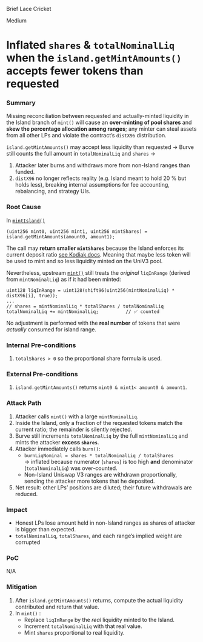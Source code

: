 Brief Lace Cricket

Medium

# Inflated `shares` & `totalNominalLiq` when the `island.getMintAmounts()` accepts fewer tokens than requested

### Summary

Missing reconciliation between requested and actually-minted liquidity in the Island branch of `mint()` will cause an **over-minting of pool shares** and **skew the percentage allocation among ranges**; any minter can steal assets from all other LPs and violate the contract’s `distX96` distribution.

`island.getMintAmounts()` may accept less liquidity than requested → Burve still counts the full amount in `totalNominalLiq` and `shares` →  
1. Attacker later burns and withdraws more from non-Island ranges than funded.  
2. `distX96` no longer reflects reality (e.g. Island meant to hold 20 % but holds less), breaking internal assumptions for fee accounting, rebalancing, and strategy UIs.

### Root Cause

In [`mintIsland()`](https://github.com/sherlock-audit/2025-04-burve/blob/main/Burve/src/single/Burve.sol#L296)  
  ```solidity
  (uint256 mint0, uint256 mint1, uint256 mintShares) = island.getMintAmounts(amount0, amount1);
  ```  
  The call may **return smaller `mintShares`** because the Island enforces its current
  deposit ratio [see Kodiak docs](https://documentation.kodiak.finance/developers/kodiak-islands/technical-integration-guide/understanding-token-deposit-ratio#depositing-with-both-tokens). Meaning that maybe less token will be used to mint and so less liquidity minted on the UniV3 pool.

Nevertheless, upstream [`mint()`](https://github.com/sherlock-audit/2025-04-burve/blob/main/Burve/src/single/Burve.sol#L226) still treats the *original* `liqInRange` (derived from `mintNominalLiq`) as if it had been minted:

  ```solidity
  uint128 liqInRange = uint128(shift96(uint256(mintNominalLiq) * distX96[i], true));
  ...
  // shares = mintNominalLiq * totalShares / totalNominalLiq
  totalNominalLiq += mintNominalLiq;          // ✅ counted
  ```

  No adjustment is performed with the **real number** of tokens that were *actually* consumed for island range.

### Internal Pre-conditions

1. `totalShares > 0` so the proportional share formula is used.

### External Pre-conditions

1. `island.getMintAmounts()` returns `mint0 & mint1< amount0 & amount1`.


### Attack Path

1. Attacker calls `mint()` with a large `mintNominalLiq`.
2. Inside the Island, only a fraction of the requested tokens match the
   current ratio; the remainder is silently rejected.
3. Burve still increments `totalNominalLiq` by the full `mintNominalLiq`
   and mints the attacker **excess `shares`**.
4. Attacker immediately calls `burn()`:
   * `burnLiqNominal = shares * totalNominalLiq / totalShares`  
     → inflated because numerator (`shares`) is too high **and**
     denominator (`totalNominalLiq`) was over-counted.
   * Non-Island Uniswap V3 ranges are withdrawn proportionally,
     sending the attacker more tokens that he deposited.
5. Net result: other LPs’ positions are diluted; their future withdrawals
   are reduced.

### Impact

* Honest LPs lose amount held in non-Island ranges as shares of attacker is bigger than expected.  
* `totalNominalLiq`, `totalShares`, and each range’s implied weight are corrupted

### PoC

N/A

### Mitigation

1. After `island.getMintAmounts()` returns, compute the actual liquidity
   contributed and return that value.
2. In `mint()` :
   * Replace `liqInRange` by the *real* liquidity minted to the Island.
   * Increment `totalNominalLiq` with that real value.
   * Mint `shares` proportional to real liquidity.